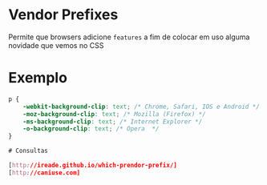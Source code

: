 # Vendor Prefixes

Permite que browsers adicione `features`
a fim de colocar em uso alguma novidade que vemos no CSS

# Exemplo

```css
p {
    -webkit-background-clip: text; /* Chrome, Safari, IOS e Android */
    -moz-background-clip: text; /* Mozilla (Firefox) */
    -ms-background-clip: text; /* Internet Explorer */
    -o-background-clip: text; /* Opera  */
}

# Consultas

[http://ireade.github.io/which-prendor-prefix/]
[http://caniuse.com]